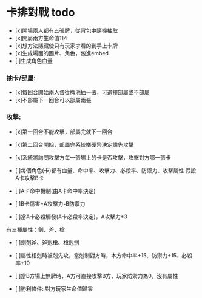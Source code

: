 # 卡排對戰 todo

- [x]開場兩人都有五張牌，從背包中隨機抽取
- [x]開局兩方生命值114
- [x]想方法隱藏使只有玩家才看的到手上卡牌
- [x]生成場面的圖片、角色，包進embed
- [ ]生成角色血量

### 抽卡/部屬: 
- [x]每回合開始兩人各從牌池抽一張，可選擇部屬或不部屬
- [x]不部屬下一回合可以部屬兩張

### 攻擊:
- [x]第一回合不能攻擊，部屬完就下一回合
- [x]第二回合開始，部屬完系統擲硬幣決定誰先攻擊
- [x]系統將詢問攻擊方每一張場上的卡是否攻擊，攻擊對方哪一張卡

- [ ]每個角色(卡)都有血量、命中率、攻擊力、必殺率、防禦力、攻擊屬性
假設A卡攻擊B卡
- [ ]A卡命中機制(由A卡命中率決定)
- [ ]B卡傷害=A攻擊力-B防禦力
- [ ]當A卡必殺觸發(A卡必殺率決定)，A攻擊力*3

有三種屬性：劍、斧、槍
- [ ]劍剋斧、斧剋槍、槍剋劍
- [ ]屬性相剋時被剋先攻，當剋制對方時，本方命中率+15、防禦力+15、必殺率+10

- [ ]當B方場上無牌時，A方可直接攻擊B方，玩家防禦力為0，沒有屬性

- [ ]勝利條件: 對方玩家生命值歸零

